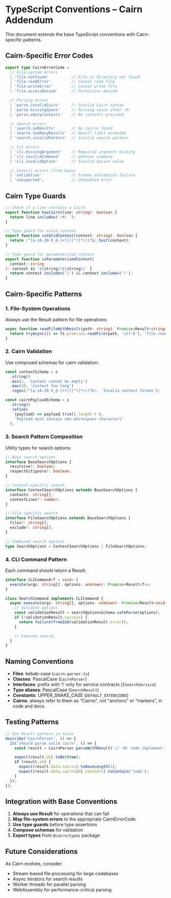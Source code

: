 <!-- TODO: rename file to typescript-cairn-addendum.md once all doc links are updated -->

# TypeScript Conventions – Cairn Addendum

<!-- :M: tldr Cairn-specific TypeScript conventions and adaptations -->

This document extends the base TypeScript conventions with Cairn-specific patterns.

## Cairn-Specific Error Codes

```typescript
export type CairnErrorCode =
  // File-system errors
  | 'file.notFound'          // File or directory not found
  | 'file.readError'         // Cannot read file
  | 'file.writeError'        // Cannot write file
  | 'file.accessDenied'      // Permission denied

  // Parsing errors
  | 'parse.invalidCairn'     // Invalid Cairn syntax
  | 'parse.missingSpace'     // Missing space after :M:
  | 'parse.emptyContexts'    // No contexts provided

  // Search errors
  | 'search.noResults'       // No cairns found
  | 'search.tooManyResults'  // Result limit exceeded
  | 'search.invalidPattern'  // Invalid search pattern

  // CLI errors
  | 'cli.missingArgument'    // Required argument missing
  | 'cli.invalidCommand'     // Unknown command
  | 'cli.invalidOption'      // Invalid option value

  // Generic errors (from base)
  | 'validation'             // Schema validation failure
  | 'unexpected';            // Unhandled error
```

## Cairn Type Guards

```typescript
// Check if a line contains a Cairn
export function hasCairn(line: string): boolean {
  return line.includes(':M: ');
}

// Type guard for valid context
export function isValidContext(context: string): boolean {
  return /^[a-zA-Z0-9_@-]+(\([^)]*\))?$/.test(context);
}

// Type guard for parameterised context
export function isParameterizedContext(
  context: string
): context is `${string}(${string})` {
  return context.includes('(') && context.includes(')');
}
```

## Cairn-Specific Patterns

### 1. File-System Operations

Always use the Result pattern for file operations:

```typescript
async function readFileWithResult(path: string): Promise<Result<string>> {
  return tryAsync(() => fs.promises.readFile(path, 'utf-8'), 'file.readError');
}
```

### 2. Cairn Validation

Use composed schemas for cairn validation:

```typescript
const contextSchema = z
  .string()
  .min(1, 'Context cannot be empty')
  .max(50, 'Context too long')
  .regex(/^[a-zA-Z0-9_@-]+(\([^)]*\))?$/, 'Invalid context format');

const cairnPayloadSchema = z
  .string()
  .refine(
    (payload) => payload.trim().length > 0,
    'Payload must contain non-whitespace characters'
  );
```

### 3. Search Pattern Composition

Utility types for search options:

```typescript
// Base search options
interface BaseSearchOptions {
  recursive?: boolean;
  respectGitignore?: boolean;
}

// Context-specific search
interface ContextSearchOptions extends BaseSearchOptions {
  contexts: string[];
  contextLines?: number;
}

// File-specific search
interface FileSearchOptions extends BaseSearchOptions {
  files?: string[];
  exclude?: string[];
}

// Combined search options
type SearchOptions = ContextSearchOptions | FileSearchOptions;
```

### 4. CLI Command Pattern

Each command should return a Result:

```typescript
interface CLICommand<T = void> {
  execute(args: string[], options: unknown): Promise<Result<T>>;
}

class SearchCommand implements CLICommand {
  async execute(args: string[], options: unknown): Promise<Result<void>> {
    // Validate options
    const validationResult = searchOptionsSchema.safeParse(options);
    if (!validationResult.success) {
      return failure(fromZod(validationResult.error));
    }

    // Execute search…
  }
}
```

## Naming Conventions

- **Files**: kebab-case (`cairn-parser.ts`)
- **Classes**: PascalCase (`CairnParser`)
- **Interfaces**: prefix with ‘I’ only for service contracts (`ISearchService`)
- **Type aliases**: PascalCase (`SearchResult`)
- **Constants**: UPPER_SNAKE_CASE (`DEFAULT_EXTENSIONS`)
- **Cairns**: always refer to them as “Cairns”, not “anchors” or “markers”, in code and docs.

## Testing Patterns

```typescript
// Use Result pattern in tests
describe('CairnParser', () => {
  it('should parse valid cairn', () => {
    const result = CairnParser.parseWithResult('// :M: todo implement');

    expect(result.ok).toBe(true);
    if (result.ok) {
      expect(result.data.cairns).toHaveLength(1);
      expect(result.data.cairns[0].contexts).toContain('todo');
    }
  });
});
```

## Integration with Base Conventions

1. **Always use Result<T>** for operations that can fail  
2. **Map file-system errors** to the appropriate CairnErrorCode  
3. **Use type guards** before type assertions  
4. **Compose schemas** for validation  
5. **Export types** from `@cairn/types` package  

## Future Considerations

As Cairn evolves, consider:  
- Stream-based file processing for large codebases  
- Async iterators for search results  
- Worker threads for parallel parsing  
- WebAssembly for performance-critical parsing